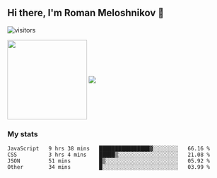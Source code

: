 ## Hi there, I'm Roman Meloshnikov 👋

![visitors](https://visitor-badge.glitch.me/badge?page_id=aldangold.id)

<!--
**Surtt/Surtt** is a ✨ _special_ ✨ repository because its `README.md` (this file) appears on your GitHub profile.

Here are some ideas to get you started:

- 🔭 I’m currently working on ...
- 🌱 I’m currently learning ...
- 👯 I’m looking to collaborate on ...
- 🤔 I’m looking for help with ...
- 💬 Ask me about ...
- 📫 How to reach me: ...
- 😄 Pronouns: ...
- ⚡ Fun fact: ...
-->

<span>
<a>
<img align="center" height="180em" src="https://github-readme-stats.vercel.app/api?username=aldangold&show_icons=true&hide_border=true&&count_private=true&include_all_commits=true" />
</a>
<a href="https://github.com/surtt/github-readme-stats">
<img align="center" src="https://github-readme-stats.vercel.app/api/top-langs/?username=aldangold&layout=compact&hide_border=true" />
</a>
</span>


### My stats
<!--START_SECTION:waka-->

```text
JavaScript   9 hrs 38 mins   ████████████████▓░░░░░░░░   66.16 %
CSS          3 hrs 4 mins    █████▒░░░░░░░░░░░░░░░░░░░   21.08 %
JSON         51 mins         █▒░░░░░░░░░░░░░░░░░░░░░░░   05.92 %
Other        34 mins         █░░░░░░░░░░░░░░░░░░░░░░░░   03.99 %
```

<!--END_SECTION:waka-->

